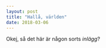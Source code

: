 ```yaml
---
layout: post
title: "Hallå, världen"
date: 2018-03-06
---
```


Okej, så det här är någon sorts *inlägg*?
